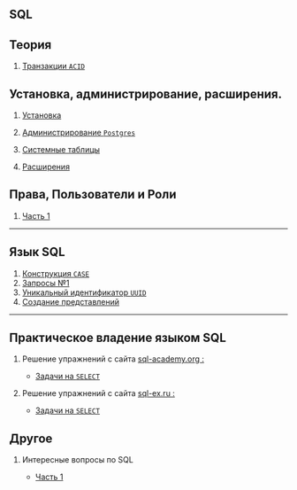 SQL 
---

Теория
---
1) [Транзакции `ACID`](Theory/transaction_1.md)


Установка, администрирование, расширения.
---

1) [Установка](Admin/install.md)

2) [Администрирование `Postgres`](Theory/lesson_1.md)

3) [Системные таблицы](Theory/lesson_2.md)

5) [Расширения](Theory/app_1.md)


Права, Пользователи и Роли
---

1) [Часть 1](Theory/users.md)


---
Язык SQL
---

1) [Конструкция `CASE`](SQL/case_1.md)
2) [Запросы №1](SQL/lesson_3.md)
3) [Уникальный идентификатор `UUID`](SQL/uuid.md)
4) [Создание представлений](SQL/view.md)


___
Практическое владение языком SQL
---

1) Решение упражнений с сайта [sql-academy.org :](https://sql-academy.org/)
    - [Задачи на `SELECT`](Practice/sql-academy.org/SELECT/Exercises.md)


2) Решение упражнений с сайта [sql-ex.ru :](http://sql-ex.ru)
    - [Задачи на `SELECT`](Practice/sql-ex.ru/SELECT/Exercises.md)

Другое
---

1) Интересные вопросы по SQL 
   
   - [Часть 1](Other-/other_1.md)
